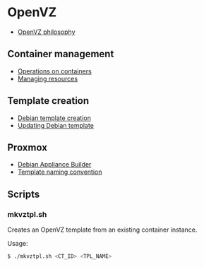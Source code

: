 # OpenVZ
- [OpenVZ philosophy](https://wiki.openvz.org/User_Guide/OpenVZ_Philosophy)

## Container management
- [Operations on containers](http://wiki.openvz.org/User_Guide/Operations_on_Containers)
- [Managing resources](https://wiki.openvz.org/User_Guide/Managing_Resources)

## Template creation
- [Debian template creation](http://wiki.openvz.org/Debian_template_creation)
- [Updating Debian template](https://openvz.org/Updating_Debian_template)

## Proxmox
- [Debian Appliance Builder](http://pve.proxmox.com/wiki/Debian_Appliance_Builder)
- [Template naming convention](http://pve.proxmox.com/wiki/Template_naming_convention)

## Scripts
### mkvztpl.sh
Creates an OpenVZ template from an existing container instance.

Usage:
```bash
$ ./mkvztpl.sh <CT_ID> <TPL_NAME>
```
